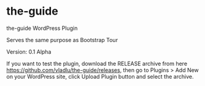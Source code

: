 # the-guide
the-guide WordPress Plugin

Serves the same purpose as Bootstrap Tour

Version: 0.1 Alpha

If you want to test the plugin, download the RELEASE archive from here https://github.com/vladlu/the-guide/releases, then go to Plugins > Add New on your WordPress site, click Upload Plugin button and select the archive.
